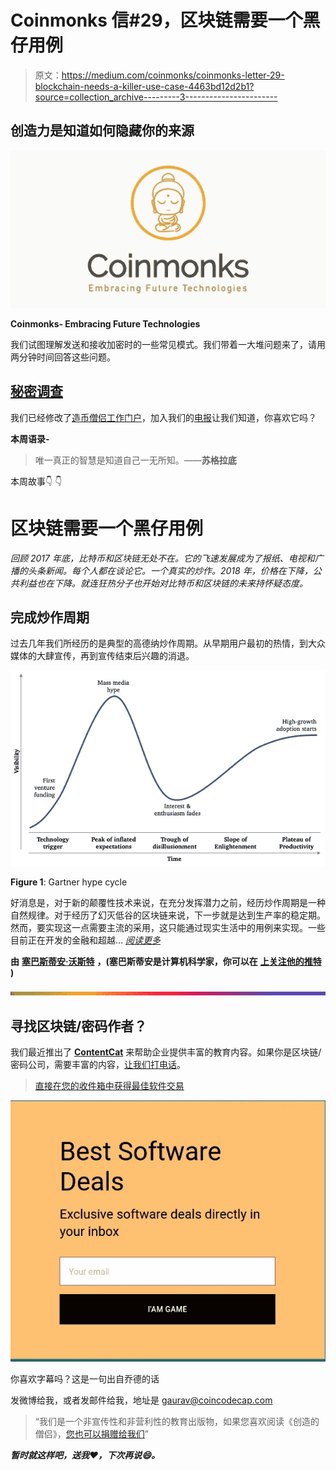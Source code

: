 # Coinmonks 信#29，区块链需要一个黑仔用例

> 原文：<https://medium.com/coinmonks/coinmonks-letter-29-blockchain-needs-a-killer-use-case-4463bd12d2b1?source=collection_archive---------3----------------------->

## 创造力是知道如何隐藏你的来源

![](img/bf5077be8267e5ec2de60909e4b1a7c1.png)

**Coinmonks- Embracing Future Technologies**

我们试图理解发送和接收加密时的一些常见模式。我们带着一大堆问题来了，请用两分钟时间回答这些问题。

## [秘密调查](https://forms.gle/9QbTSG9snhSRQuJM7)

我们已经修改了[造币僧侣工作门户](https://coinmonks.com)，加入我们的[电报](https://t.me/joinchat/FyuZERD5oyp6LWbwLASOKQ)让我们知道，你喜欢它吗？

**本周语录-**

> 唯一真正的智慧是知道自己一无所知。——**苏格拉底**

本周故事👇 👇

# 区块链需要一个黑仔用例

*回顾 2017 年底，比特币和区块链无处不在。它的飞速发展成为了报纸、电视和广播的头条新闻。每个人都在谈论它。一个真实的炒作。2018 年，价格在下降，公共利益也在下降。就连狂热分子也开始对比特币和区块链的未来持怀疑态度。*

## 完成炒作周期

过去几年我们所经历的是典型的高德纳炒作周期。从早期用户最初的热情，到大众媒体的大肆宣传，再到宣传结束后兴趣的消退。

![](img/8a90ca510d70fd52a50035f39cf8d31d.png)

**Figure 1**: Gartner hype cycle

好消息是，对于新的颠覆性技术来说，在充分发挥潜力之前，经历炒作周期是一种自然规律。对于经历了幻灭低谷的区块链来说，下一步就是达到生产率的稳定期。然而，要实现这一点需要主流的采用，这只能通过现实生活中的用例来实现。一些目前正在开发的金融和超越… [*阅读更多*](/coinmonks/blockchain-needs-a-killer-use-case-2f4def841883)

**由** [**塞巴斯蒂安·沃斯特**](https://medium.com/u/bc7690fbb441?source=post_page-----4463bd12d2b1--------------------------------) **，(塞巴斯蒂安是计算机科学家，你可以在** [**上关注他的推特**](https://twitter.com/sebastianhrw) **)**

![](img/bbd4c520f7a63777145b65e0ebc51cba.png)

## 寻找区块链/密码作者？

我们最近推出了 [**ContentCat**](https://contentcat.me/) 来帮助企业提供丰富的教育内容。如果你是区块链/密码公司，需要丰富的内容，[让我们打电话](https://calendly.com/contentcat/30min/)。

> [直接在您的收件箱中获得最佳软件交易](https://coincodecap.com/?utm_source=coinmonks)

[![](img/7c0b3dfdcbfea594cc0ae7d4f9bf6fcb.png)](https://coincodecap.com/?utm_source=coinmonks)

你喜欢字幕吗？这是一句出自乔德的话

发微博给我，或者发邮件给我，地址是 gaurav@coincodecap.com

> “我们是一个非宣传性和非营利性的教育出版物，如果您喜欢阅读《创造的僧侣》，[您也可以捐赠给我们](https://www.patreon.com/coinmonks)”

***暂时就这样吧，送我❤️，下次再说😄。***
